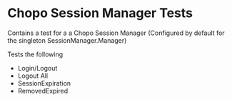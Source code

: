 # Chopo Session Manager Tests

Contains a test for a a Chopo Session Manager (Configured by default for the singleton SessionManager.Manager)

Tests the following
* Login/Logout
* Logout All
* SessionExpiration
* RemovedExpired
